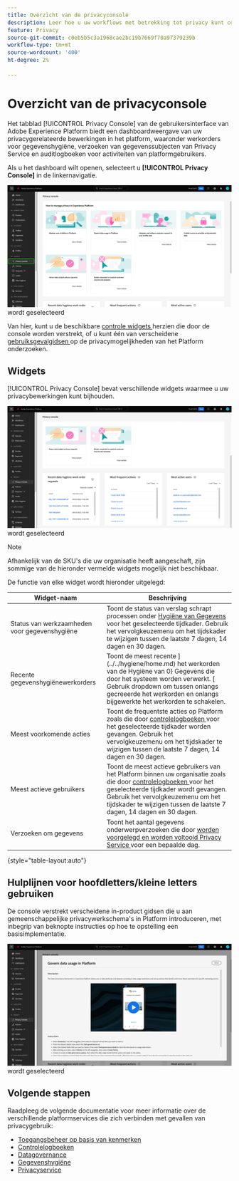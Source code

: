 ```yaml
---
title: Overzicht van de privacyconsole
description: Leer hoe u uw workflows met betrekking tot privacy kunt controleren in de gebruikersinterface van Adobe Experience Platform.
feature: Privacy
source-git-commit: c0eb5b5c3a1968cae2bc19b7669f70a97379239b
workflow-type: tm+mt
source-wordcount: '400'
ht-degree: 2%

---
```


# Overzicht van de privacyconsole

Het tabblad [!UICONTROL Privacy Console] van de gebruikersinterface van Adobe Experience Platform biedt een dashboardweergave van uw privacygerelateerde bewerkingen in het platform, waaronder werkorders voor gegevenshygiëne, verzoeken van gegevenssubjecten van Privacy Service en auditlogboeken voor activiteiten van platformgebruikers.

Als u het dashboard wilt openen, selecteert u **[!UICONTROL Privacy Console]** in de linkernavigatie.

![ Beeld dat [!UICONTROL Privacy Console] toont die in de linkernavigatie binnen Platform UI ](../images/governance-privacy-security/privacy-console/left-nav.png) wordt geselecteerd

Van hier, kunt u de beschikbare [ controle widgets ](#widgets) herzien die door de console worden verstrekt, of u kunt één van verscheidene [ gebruiksgevalgidsen ](#use-case-guides) op de privacymogelijkheden van het Platform onderzoeken.

## Widgets

[!UICONTROL Privacy Console] bevat verschillende widgets waarmee u uw privacybewerkingen kunt bijhouden.

![ Beeld dat [!UICONTROL Privacy Console] toont die in de linkernavigatie binnen Platform UI ](../images/governance-privacy-security/privacy-console/widgets.png) wordt geselecteerd

>[!NOTE]
>
>Afhankelijk van de SKU&#39;s die uw organisatie heeft aangeschaft, zijn sommige van de hieronder vermelde widgets mogelijk niet beschikbaar.

De functie van elke widget wordt hieronder uitgelegd:

| Widget-naam | Beschrijving |
| --- | --- |
| Status van werkzaamheden voor gegevenshygiëne | Toont de status van verslag schrapt processen onder [ Hygiëne van Gegevens ](../../hygiene/home.md) voor het geselecteerde tijdkader. Gebruik het vervolgkeuzemenu om het tijdskader te wijzigen tussen de laatste 7 dagen, 14 dagen en 30 dagen. |
| Recente gegevenshygiënewerkorders | Toont de meest recente ](../../hygiene/home.md) het werkorden van de Hygiëne van 0} Gegevens die door het systeem worden verwerkt. [ Gebruik dropdown om tussen onlangs gecreeerde het werkorden en onlangs bijgewerkte het werkorden te schakelen. |
| Meest voorkomende acties | Toont de frequentste acties op Platform zoals die door [ controlelogboeken ](./audit-logs/overview.md) voor het geselecteerde tijdkader worden gevangen. Gebruik het vervolgkeuzemenu om het tijdskader te wijzigen tussen de laatste 7 dagen, 14 dagen en 30 dagen. |
| Meest actieve gebruikers | Toont de meest actieve gebruikers van het Platform binnen uw organisatie zoals die door [ controlelogboeken ](./audit-logs/overview.md) voor het geselecteerde tijdkader wordt gevangen. Gebruik het vervolgkeuzemenu om het tijdskader te wijzigen tussen de laatste 7 dagen, 14 dagen en 30 dagen. |
| Verzoeken om gegevens | Toont het aantal gegevens onderwerpverzoeken die door [ worden voorgelegd en worden voltooid Privacy Service ](../../privacy-service/home.md) voor een bepaalde dag. |

{style="table-layout:auto"}

## Hulplijnen voor hoofdletters/kleine letters gebruiken

De console verstrekt verscheidene in-product gidsen die u aan gemeenschappelijke privacywerkschema&#39;s in Platform introduceren, met inbegrip van beknopte instructies op hoe te opstelling een basisimplementatie.

![ Beeld dat [!UICONTROL Privacy Console] toont die in de linkernavigatie binnen Platform UI ](../images/governance-privacy-security/privacy-console/use-case-guide.png) wordt geselecteerd

## Volgende stappen

Raadpleeg de volgende documentatie voor meer informatie over de verschillende platformservices die zich verbinden met gevallen van privacygebruik:

* [Toegangsbeheer op basis van kenmerken](../../access-control/abac/overview.md)
* [Controlelogboeken](./audit-logs/overview.md)
* [Datagovernance](../../data-governance/home.md)
* [Gegevenshygiëne](../../hygiene/home.md)
* [Privacyservice](../../privacy-service/home.md)
